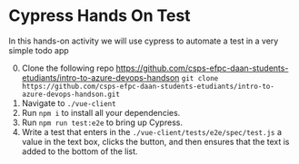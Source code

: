 # Cypress Hands On Test

In this hands-on activity we will use cypress to automate a test in a very simple todo app 

0. Clone the following repo https://github.com/csps-efpc-daan-students-etudiants/intro-to-azure-devops-handson
    `git clone https://github.com/csps-efpc-daan-students-etudiants/intro-to-azure-devops-handson.git`
0. Navigate to `./vue-client` 
0. Run `npm i` to install all your dependencies. 
0. Run `npm run test:e2e` to bring up Cypress.
0. Write a test that enters in the `./vue-client/tests/e2e/spec/test.js` a value in the text box, clicks the button, and then ensures that the text is added to the bottom of the list. 


